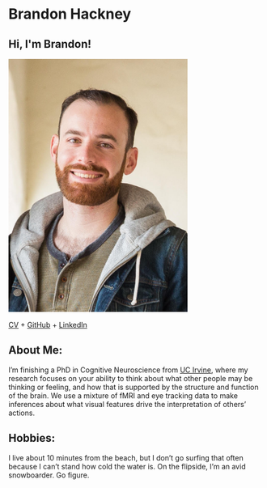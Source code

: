 # Brandon Hackney
## Hi, I'm Brandon!
<img src ="./content/portrait.jpg" height="500">

[CV](./content/curriculumVitae.pdf) +	[GitHub](https://github.io/brandonhackney) + [LinkedIn](https://www.linkedin.com/in/brandon-hackney-58a43210a/)

## About Me:
I’m finishing a PhD in Cognitive Neuroscience from [UC Irvine](https://www.cogsci.uci.edu/), where my research focuses on your ability to think about what other people may be thinking or feeling, and how that is supported by the structure and function of the brain. We use a mixture of fMRI and eye tracking data to make inferences about what visual features drive the interpretation of others’ actions. 

## Hobbies:
I live about 10 minutes from the beach, but I don’t go surfing that often because I can’t stand how cold the water is. On the flipside, I’m an avid snowboarder. Go figure.
